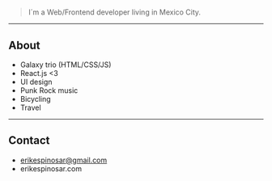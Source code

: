 # <Erik Espinosa />

> I´m a Web/Frontend developer living in Mexico City.

---
## About
- Galaxy trio (HTML/CSS/JS)
- React.js <3
- UI design
- Punk Rock music
- Bicycling
- Travel

---
## Contact
- erikespinosar@gmail.com
- erikespinosar.com

